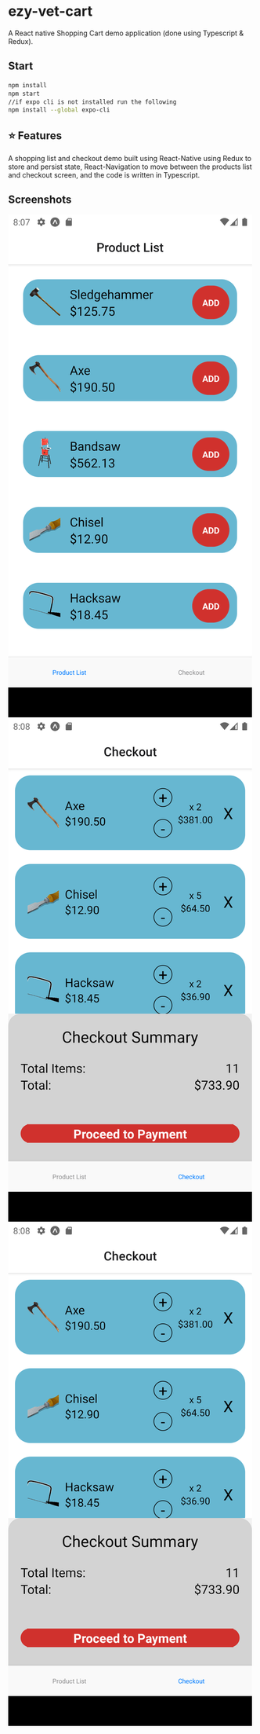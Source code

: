 # ezy-vet-cart
A React native Shopping Cart demo application (done using Typescript & Redux).

## Start

```bash
npm install
npm start
//if expo cli is not installed run the following
npm install --global expo-cli
```


## :star: Features

A shopping list and checkout demo built using  React-Native using Redux to store and persist state, React-Navigation to move
between the products list and checkout screen, and the code is written in Typescript.

## Screenshots

![Test Image 1](https://github.com/mohamedasoliman/ezy-vet-cart/blob/main/Screenshots/sc1.png)
![Test Image 2](https://github.com/mohamedasoliman/ezy-vet-cart/blob/main/Screenshots/sc2.png)
![Test Image 3](https://github.com/mohamedasoliman/ezy-vet-cart/blob/main/Screenshots/sc2.png)
